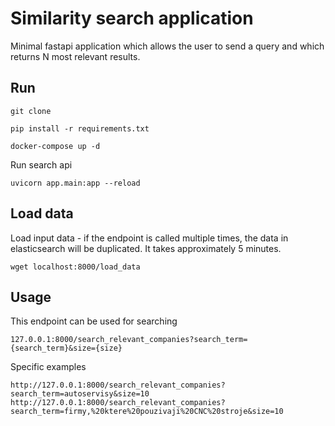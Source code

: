 # Similarity search application
Minimal fastapi application which allows the user to send a query and which returns N most relevant results.

## Run
```
git clone
```
```
pip install -r requirements.txt
```
```
docker-compose up -d
```
Run search api
```
uvicorn app.main:app --reload
```

## Load data
Load input data - if the endpoint is called multiple times, the data in elasticsearch will be duplicated.
It takes approximately 5 minutes.
```
wget localhost:8000/load_data
```


## Usage

This endpoint can be used for searching
```
127.0.0.1:8000/search_relevant_companies?search_term={search_term}&size={size}
```
Specific examples
```
http://127.0.0.1:8000/search_relevant_companies?search_term=autoservisy&size=10
http://127.0.0.1:8000/search_relevant_companies?search_term=firmy,%20ktere%20pouzivaji%20CNC%20stroje&size=10
```

